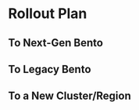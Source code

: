 
<!-- Space: https://outreach-io.atlassian.net/wiki/spaces/SP/overview?homepageId=2320568393 -->
<!-- Parent: Service Documentation 🧊 -->
<!-- Parent: vivekshahintro 🧊 -->
<!-- Title: vivekshahintro Rollout Plan 🧊 -->

# Rollout Plan

## To Next-Gen Bento

<!-- <<Stencil::Block(ngbRollout)>> -->

<!-- <</Stencil::Block>> -->

## To Legacy Bento

<!-- <<Stencil::Block(legacyRollout)>> -->

<!-- <</Stencil::Block>> -->

## To a New Cluster/Region

<!-- <<Stencil::Block(newClusterRegion)>> -->

<!-- <</Stencil::Block>> -->
